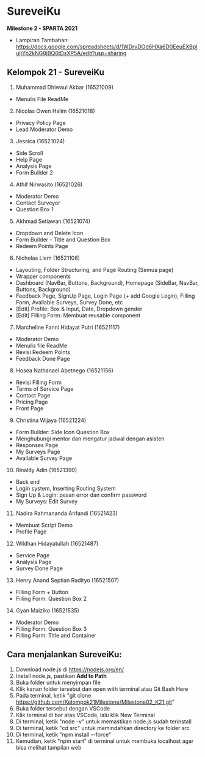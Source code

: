 # **SureveiKu**

**Milestone 2 - SPARTA 2021**
- Lampiran Tambahan: https://docs.google.com/spreadsheets/d/1WDrvDOd6HXa6D0EeuEXBpIuIjYp2kNG8jBQ6tDsXP5A/edit?usp=sharing

## Kelompok 21 - SureveiKu

1. Muhammad Dhiwaul Akbar (16521009)

- Menulis File ReadMe

2. Nicolas Owen Halim (16521018)

- Privacy Policy Page
- Lead Moderator Demo

3. Jessica (16521024)

- Side Scroll
- Help Page
- Analysis Page
- Form Builder 2

4. Athif Nirwasito (16521026)

- Moderator Demo
- Contact Surveyor
- Question Box 1

5. Akhmad Setiawan (16521074)

- Dropdown and Delete Icon
- Form Builder - Title and Question Box
- Redeem Points Page

6. Nicholas Liem (16521108)

- Layouting, Folder Structuring, and Page Routing (Semua page)
- Wrapper components
- Dashboard (NavBar, Buttons, Background), Homepage (SideBar, NavBar, Buttons, Background)
- Feedback Page, SignUp Page, Login Page (+ add Google Login), Filling Form, Avaliable Surveys, Survey Done, etc
- [Edit] Profile: Box & Input, Date, Dropdown gender
- [Edit] Filling Form: Membuat reusable component

7. Marcheline Fanni Hidayat Putri (16521117)

- Moderator Demo
- Menulis file ReadMe
- Revisi Redeem Points
- Feedback Done Page

8. Hosea Nathanael Abetnego (16521156)

- Revisi Filling Form
- Terms of Service Page
- Contact Page
- Pricing Page
- Front Page

9. Christina Wijaya (16521224)

- Form Builder: Side Icon Question Box
- Menghubungi mentor dan mengatur jadwal dengan asisten
- Responses Page
- My Surveys Page
- Available Survey Page

10. Rinaldy Adin (16521390)

- Back end
- Login system, Inserting Routing System
- Sign Up & Login: pesan error dan confirm password
- My Surveys: Edit Survey

11. Nadira Rahmananda Arifandi (16521423)

- Membuat Script Demo
- Profile Page

12. Wildhan Hidayatullah (16521487)

- Service Page
- Analysis Page
- Survey Done Page

13. Henry Anand Septian Radityo (16521507)

- Filling Form + Button
- Filling Form: Question Box 2

14. Gyan Maiziko (16521535)

- Moderator Demo
- Filling Form: Question Box 3
- Filling Form: Title and Container

## Cara menjalankan SureveiKu:

1. Download node.js di https://nodejs.org/en/
2. Install node.js, pastikan **Add to Path**
3. Buka folder untuk menyimpan file
4. Klik kanan folder tersebut dan open with terminal atau Git Bash Here
5. Pada terminal, ketik "git clone https://github.com/Kelompok21Milestone/Milestone02_K21.git"
6. Buka folder tersebut dengan VSCode
7. Klik terminal di bar atas VSCode, lalu klik New Terminal
8. Di terminal, ketik "node -v" untuk memastikan node.js sudah terinstall
9. Di terminal, ketik "cd src" untuk memindahkan directory ke folder src
9. Di terminal, ketik "npm install --force"
10. Kemudian, ketik "npm start" di terminal untuk membuka localhost agar bisa melihat tampilan web
